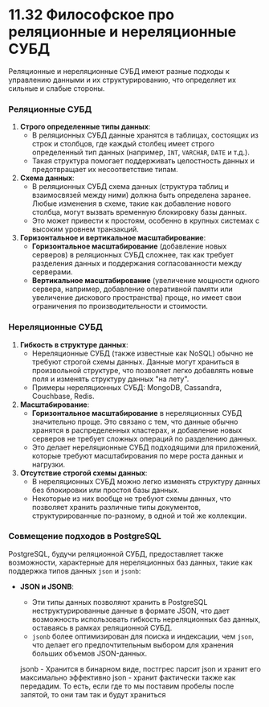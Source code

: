 # 11.32 Философское про реляционные и нереляционные СУБД

Реляционные и нереляционные СУБД имеют разные подходы к управлению данными и их структурированию, что определяет их сильные и слабые стороны.

### Реляционные СУБД

1. **Строго определенные типы данных**:
    - В реляционных СУБД данные хранятся в таблицах, состоящих из строк и столбцов, где каждый столбец имеет строго определенный тип данных (например, `INT`, `VARCHAR`, `DATE` и т.д.).
    - Такая структура помогает поддерживать целостность данных и предотвращает их несоответствие типам.
2. **Схема данных**:
    - В реляционных СУБД схема данных (структура таблиц и взаимосвязей между ними) должна быть определена заранее. Любые изменения в схеме, такие как добавление нового столбца, могут вызвать временную блокировку базы данных.
    - Это может привести к простоям, особенно в крупных системах с высоким уровнем транзакций.
3. **Горизонтальное и вертикальное масштабирование**:
    - **Горизонтальное масштабирование** (добавление новых серверов) в реляционных СУБД сложнее, так как требует разделения данных и поддержания согласованности между серверами.
    - **Вертикальное масштабирование** (увеличение мощности одного сервера, например, добавление оперативной памяти или увеличение дискового пространства) проще, но имеет свои ограничения по производительности и стоимости.

### Нереляционные СУБД

1. **Гибкость в структуре данных**:
    - Нереляционные СУБД (также известные как NoSQL) обычно не требуют строгой схемы данных. Данные могут храниться в произвольной структуре, что позволяет легко добавлять новые поля и изменять структуру данных "на лету".
    - Примеры нереляционных СУБД: MongoDB, Cassandra, Couchbase, Redis.
2. **Масштабирование**:
    - **Горизонтальное масштабирование** в нереляционных СУБД значительно проще. Это связано с тем, что данные обычно хранятся в распределенных кластерах, и добавление новых серверов не требует сложных операций по разделению данных.
    - Это делает нереляционные СУБД подходящими для приложений, которые требуют масштабирования по мере роста данных и нагрузки.
3. **Отсутствие строгой схемы данных**:
    - В нереляционных СУБД можно легко изменять структуру данных без блокировки или простоя базы данных.
    - Некоторые из них вообще не требуют схемы данных, что позволяет хранить различные типы документов, структурированные по-разному, в одной и той же коллекции.

### Совмещение подходов в PostgreSQL

PostgreSQL, будучи реляционной СУБД, предоставляет также возможности, характерные для нереляционных баз данных, такие как поддержка типов данных `json` и `jsonb`:

- **JSON и JSONB**:
    - Эти типы данных позволяют хранить в PostgreSQL неструктурированные данные в формате JSON, что дает возможность использовать гибкость нереляционных баз данных, оставаясь в рамках реляционной СУБД.
    - `jsonb` более оптимизирован для поиска и индексации, чем `json`, что делает его предпочтительным выбором для хранения больших объемов JSON-данных.
    
    jsonb - Хранится в бинарном виде, постгрес парсит json и хранит его максимально эффективно
    json - хранит фактически также как передадим. То есть, если где то мы поставим пробелы после запятой, то они там так и будут храниться